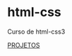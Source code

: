 # html-css
 Curso de html-css3


<a href="https://github.com/Alexandersdr/html-css.a/tree/main/exercicios/ex001">PROJETOS</a>